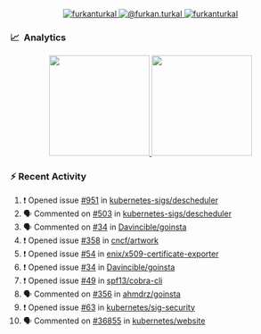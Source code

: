 <p align="center">
  <a href="https://linkedin.com/in/furkanturkal" target="blank">
    <img src="https://img.shields.io/badge/linkedin-%230077B5.svg?&style=for-the-badge&logo=linkedin&logoColor=white" alt="furkanturkal" />
  </a>
  <a href="https://medium.com/@furkan.turkal" target="blank">
    <img src="https://img.shields.io/badge/medium-%2312100E.svg?&style=for-the-badge&logo=medium&logoColor=white" alt="@furkan.turkal" />
  </a>
  <a href="https://twitter.com/furkanturkaI" target="blank">
    <img src="https://img.shields.io/badge/Twitter-1DA1F2?style=for-the-badge&logo=twitter&logoColor=white" alt="furkanturkaI" />
  </a>
</p>

### 📈 &nbsp;Analytics

<p align="center">
  <a href="https://coderstats.net/github/#Dentrax">
    <img height="180em" src="https://github-readme-stats-eight-theta.vercel.app/api?username=Dentrax&show_icons=true&theme=algolia&include_all_commits=true&count_private=true&line_height=26"/>
    <img height="180em" src="https://github-readme-stats-eight-theta.vercel.app/api/top-langs/?username=Dentrax&layout=compact&langs_count=8&theme=algolia&line_height=26"/>
  </a>
</p>

### :zap: Recent Activity

<!--START_SECTION:activity-->
1. ❗️ Opened issue [#951](https://github.com/kubernetes-sigs/descheduler/issues/951) in [kubernetes-sigs/descheduler](https://github.com/kubernetes-sigs/descheduler)
2. 🗣 Commented on [#503](https://github.com/kubernetes-sigs/descheduler/issues/503) in [kubernetes-sigs/descheduler](https://github.com/kubernetes-sigs/descheduler)
3. 🗣 Commented on [#34](https://github.com/Davincible/goinsta/issues/34) in [Davincible/goinsta](https://github.com/Davincible/goinsta)
4. ❗️ Opened issue [#358](https://github.com/cncf/artwork/issues/358) in [cncf/artwork](https://github.com/cncf/artwork)
5. ❗️ Opened issue [#54](https://github.com/enix/x509-certificate-exporter/issues/54) in [enix/x509-certificate-exporter](https://github.com/enix/x509-certificate-exporter)
6. ❗️ Opened issue [#34](https://github.com/Davincible/goinsta/issues/34) in [Davincible/goinsta](https://github.com/Davincible/goinsta)
7. ❗️ Opened issue [#49](https://github.com/spf13/cobra-cli/issues/49) in [spf13/cobra-cli](https://github.com/spf13/cobra-cli)
8. 🗣 Commented on [#356](https://github.com/ahmdrz/goinsta/issues/356) in [ahmdrz/goinsta](https://github.com/ahmdrz/goinsta)
9. ❗️ Opened issue [#63](https://github.com/kubernetes/sig-security/issues/63) in [kubernetes/sig-security](https://github.com/kubernetes/sig-security)
10. 🗣 Commented on [#36855](https://github.com/kubernetes/website/issues/36855) in [kubernetes/website](https://github.com/kubernetes/website)
<!--END_SECTION:activity-->
